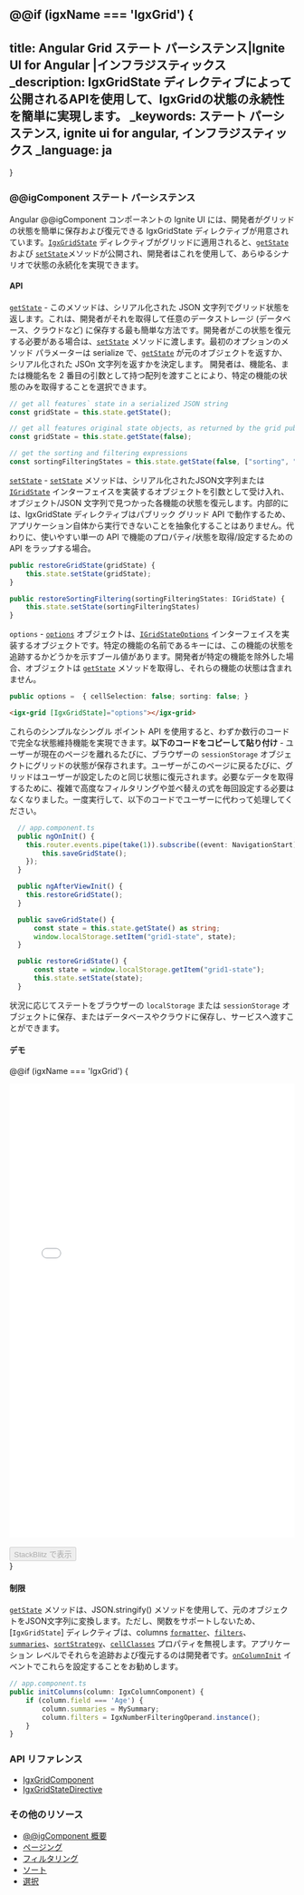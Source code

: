﻿@@if (igxName === 'IgxGrid') {
---
title: Angular Grid ステート パーシステンス|Ignite UI for Angular |インフラジスティックス
_description: IgxGridState ディレクティブによって公開されるAPIを使用して、IgxGridの状態の永続性を簡単に実現します。
_keywords: ステート パーシステンス, ignite ui for angular, インフラジスティックス
_language: ja
---
}
<!-- @@if (igxName === 'IgxTreeGrid') {
---
title: Angular TreeGrid Editing |Data Manipulation |Ignite UI for Angular
_description: Easily achieve state persistence for the IgxTreeGrid by using the API exposed by the IgxGridState directive.
_keywords: state persistence, ignite ui for angular, infragistics
---
}
@@if (igxName === 'IgxHierarchicalGrid') {
---
title: Angular HierarchicalGrid Editing |Data Manipulation |Ignite UI for Angular
_description: Easily achieve state persistence for the IgxTreeGrid by using the API exposed by the IgxGridState directive.
_keywords: state persistence, ignite ui for angular, infragistics
---
} -->

### @@igComponent ステート パーシステンス

Angular @@igComponent コンポーネントの Ignite UI には、開発者がグリッドの状態を簡単に保存および復元できる IgxGridState ディレクティブが用意されています。[`IgxGridState`]({environment:angularApiUrl}/classes/igxgridstatedirective.html) ディレクティブがグリッドに適用されると、[`getState`]({environment:angularApiUrl}/classes/igxgridstatedirective.html#getstate) および [`setState`]({environment:angularApiUrl}/classes/igxgridstatedirective.html#setstate)メソッドが公開され、開発者はこれを使用して、あらゆるシナリオで状態の永続化を実現できます。

#### API

[`getState`]({environment:angularApiUrl}/classes/igxgridstatedirective.html#getstate) - このメソッドは、シリアル化された JSON 文字列でグリッド状態を返します。これは、開発者がそれを取得して任意のデータストレージ (データベース、クラウドなど) に保存する最も簡単な方法です。開発者がこの状態を復元する必要がある場合は、[`setState`]({environment:angularApiUrl}/classes/igxgridstatedirective.html#setstate) メソッドに渡します。最初のオプションのメソッド パラメーターは serialize で、[`getState`]({environment:angularApiUrl}/classes/igxgridstatedirective.html#getstate) が元のオブジェクトを返すか、シリアル化された JSOn 文字列を返すかを決定します。
開発者は、機能名、または機能名を 2 番目の引数として持つ配列を渡すことにより、特定の機能の状態のみを取得することを選択できます。
```typescript
// get all features` state in a serialized JSON string
const gridState = this.state.getState();

// get all features original state objects, as returned by the grid public API
const gridState = this.state.getState(false);

// get the sorting and filtering expressions
const sortingFilteringStates = this.state.getState(false, ["sorting", "filtering"]);
```

[`setState`]({environment:angularApiUrl}/classes/igxgridstatedirective.html#setstate) - [`setState`]({environment:angularApiUrl}/classes/igxgridstatedirective.html#setstate) メソッドは、シリアル化されたJSON文字列または [`IGridState`]({environment:angularApiUrl}/classes/igridstate.html) インターフェイスを実装するオブジェクトを引数として受け入れ、オブジェクト/JSON 文字列で見つかった各機能の状態を復元します。内部的には、IgxGridState ディレクティブはパブリック グリッド API で動作するため、アプリケーション自体から実行できないことを抽象化することはありません。代わりに、使いやすい単一の API で機能のプロパティ/状態を取得/設定するための API をラップする場合。

```typescript
public restoreGridState(gridState) {
    this.state.setState(gridState);
}

public restoreSortingFiltering(sortingFilteringStates: IGridState) {
    this.state.setState(sortingFilteringStates)
}
```

`options` - [`options`]({environment:angularApiUrl}/classes/igxgridstatedirective.html#options) オブジェクトは、[`IGridStateOptions`]({environment:angularApiUrl}/classes/igridstateoptions.html) インターフェイスを実装するオブジェクトです。特定の機能の名前であるキーには、この機能の状態を追跡するかどうかを示すブール値があります。開発者が特定の機能を除外した場合、オブジェクトは [`getState`]({environment:angularApiUrl}/classes/igxgridstatedirective.html#getstate) メソッドを取得し、それらの機能の状態は含まれません。

```typescript
public options =  { cellSelection: false; sorting: false; }
```
```html
<igx-grid [IgxGridState]="options"></igx-grid>
```


これらのシンプルなシングル ポイント API を使用すると、わずか数行のコードで完全な状態維持機能を実現できます。**以下のコードをコピーして貼り付け** - ユーザーが現在のページを離れるたびに、ブラウザーの `sessionStorage` オブジェクトにグリッドの状態が保存されます。ユーザーがこのページに戻るたびに、グリッドはユーザーが設定したのと同じ状態に復元されます。必要なデータを取得するために、複雑で高度なフィルタリングや並べ替えの式を毎回設定する必要はなくなりました。一度実行して、以下のコードでユーザーに代わって処理してください。

```typescript
  // app.component.ts
  public ngOnInit() {
    this.router.events.pipe(take(1)).subscribe((event: NavigationStart) => {
        this.saveGridState();
    });
  }

  public ngAfterViewInit() {
    this.restoreGridState();
  }

  public saveGridState() {
      const state = this.state.getState() as string;
      window.localStorage.setItem("grid1-state", state);
  }

  public restoreGridState() {
      const state = window.localStorage.getItem("grid1-state");
      this.state.setState(state);
  }
```
状況に応じてステートをブラウザーの `localStorage` または `sessionStorage` オブジェクトに保存、またはデータベースやクラウドに保存し、サービスへ渡すことができます。

#### デモ

@@if (igxName === 'IgxGrid') {
<div class="sample-container loading" style="height:800px">
    <iframe id="grid-state" src='{environment:demosBaseUrl}/grid/grid-state' width="100%" height="100%" seamless frameBorder="0" onload="onSampleIframeContentLoaded(this);"></iframe>
</div>
<br/>
<div>
<button data-localize="stackblitz" disabled class="stackblitz-btn" data-iframe-id="grid-state" data-demos-base-url="{environment:demosBaseUrl}">StackBlitz で表示</button>
</div>
}

#### 制限

[`getState`]({environment:angularApiUrl}/classes/igxgridstatedirective.html#getstate) メソッドは、JSON.stringify() メソッドを使用して、元のオブジェクトをJSON文字列に変換します。ただし、関数をサポートしないため、[`IgxGridState`] ディレクティブは、columns [`formatter`]({environment:angularApiUrl}/classes/igxcolumncomponent.html#formatter)、[`filters`]({environment:angularApiUrl}/classes/igxcolumncomponent.html#filters)、[`summaries`]({environment:angularApiUrl}/classes/igxcolumncomponent.html#summaries)、[`sortStrategy`]({environment:angularApiUrl}/classes/igxcolumncomponent.html#sortstrategy)、[`cellClasses`]({environment:angularApiUrl}/classes/igxcolumncomponent.html#cellclasses) プロパティを無視します。アプリケーション レベルでそれらを追跡および復元するのは開発者です。[`onColumnInit`]({environment:angularApiUrl}/classes/igxgridcomponent.html#oncolumninit) イベントでこれらを設定することをお勧めします。

```typescript
// app.component.ts
public initColumns(column: IgxColumnComponent) {
    if (column.field === 'Age') {
        column.summaries = MySummary;
        column.filters = IgxNumberFilteringOperand.instance();
    }
}
```

<!-- @@if (igxName === 'IgxTreeGrid') {
<div class="sample-container loading" style="height:950px">
    <iframe id="treegrid-state" src='{environment:demosBaseUrl}/tree-grid/treegrid-state' width="100%" height="100%" seamless frameBorder="0" onload="onSampleIframeContentLoaded(this);"></iframe>
</div>
<br/>
<div>
<button data-localize="stackblitz" disabled class="stackblitz-btn" data-iframe-id="treegrid-state" data-demos-base-url="{environment:demosBaseUrl}">view on stackblitz</button>
</div>
}
@@if (igxName === 'IgxHierarchicalGrid') {
<div class="sample-container loading" style="height:660px">
    <iframe id="hierarchical-grid-state" src='{environment:demosBaseUrl}/hierarchical-grid/hierarchical-grid-state' width="100%" height="100%" seamless frameBorder="0" onload="onSampleIframeContentLoaded(this);"></iframe>
</div>
<br/>
<div>
<button data-localize="stackblitz" disabled class="stackblitz-btn" data-iframe-id="hierarchical-grid-state" data-demos-base-url="{environment:demosBaseUrl}">view on stackblitz</button>
</div>
} -->
<div class="divider--half"></div>


### API リファレンス

* [IgxGridComponent]({environment:angularApiUrl}/classes/igxgridcomponent.html)
* [IgxGridStateDirective]({environment:angularApiUrl}/classes/igxgridstatedirective.html)


### その他のリソース
<div class="divider--half"></div>

* [@@igComponent 概要](@@igMainTopic.md)
* [ページング](paging.md)
* [フィルタリング](filtering.md)
* [ソート](sorting.md)
* [選択](selection.md)

